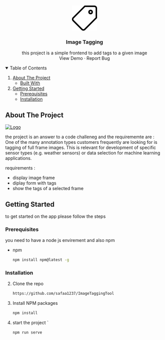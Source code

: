 <p align="center">
  <a href="https://github.com/othneildrew/Best-README-Template">
    <img src="/image-tagging/src/assets/tag.svg" alt="Logo" width="80" height="80">
  </a>

  <h3 align="center">Image Tagging</h3>

  <p align="center">
   this project is a simple frontend to add tags to a given image
    <br />
    <a>View Demo</a>
    ·
    <a >Report Bug</a>
  </p>
</p>

<!-- TABLE OF CONTENTS -->
<details open="open">
  <summary>Table of Contents</summary>
  <ol>
    <li>
      <a href="#about-the-project">About The Project</a>
      <ul>
        <li><a href="#built-with">Built With</a></li>
      </ul>
    </li>
    <li>
      <a href="#getting-started">Getting Started</a>
      <ul>
        <li><a href="#prerequisites">Prerequisites</a></li>
        <li><a href="#installation">Installation</a></li>
      </ul>
    </li>
  </ol>
</details>

<!-- ABOUT THE PROJECT -->

## About The Project

 <a href="https://github.com/othneildrew/Best-README-Template">
    <img src="images/logo.png" alt="Logo" width="80" height="80">
  </a>

the project is an answer to a code challeneg and the requirememte are :
One of the many annotation types customers frequently are looking for is tagging of full frame
images. This is relevant for development of specific sensor types (e.g. weather sensors) or data
selection for machine learning applications.

requirements :

- display image frame
- diplay form with tags
- show the tags of a selected frame

<!-- GETTING STARTED -->

## Getting Started

to get started on the app please follow the steps

### Prerequisites

you need to have a node js envirement and also npm

- npm
  ```sh
  npm install npm@latest -g
  ```

### Installation

2. Clone the repo
   ```sh
   https://github.com/safaa1237/ImageTaggingTool
   ```
3. Install NPM packages
   ```sh
   npm install
   ```
4. start the project `
   ```JS
   npm run serve
   ```

